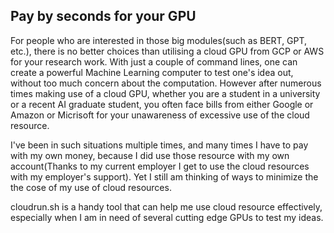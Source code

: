 ## Pay by seconds for your GPU

For people who are interested in those big modules(such as BERT, GPT, etc.), there is no better choices than utilising a cloud GPU from GCP or AWS for your research work. With just a couple of command lines, one can create a powerful Machine Learning computer to test one's idea out, without too much concern about the computation. However after numerous times making use of a cloud GPU, whether you are a student in a university or a recent AI graduate student, you often face bills from either Google or Amazon or Micrisoft for your unawareness of excessive use of the cloud resource.    

I've been in such situations multiple times, and many times I have to pay with my own money, because I did use those resource with my own account(Thanks to my current employer I get to use the cloud resources with my employer's support). Yet I still am thinking of ways to minimize the the cose of my use of cloud resources. 

cloudrun.sh is a handy tool that can help me use cloud resource effectively, especially when I am in need of several cutting edge GPUs to test my ideas.     